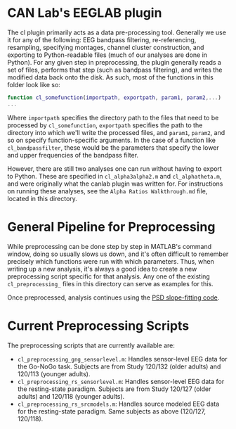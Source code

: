# CAN Lab's EEGLAB plugin
The cl plugin primarily acts as a data pre-processing tool. Generally we use it for any of the following: EEG bandpass filtering, re-referencing, resampling, specifying montages, channel cluster construction, and exporting to Python-readable files (much of our analyses are done in Python). For any given step in preprocessing, the plugin generally reads a set of files, performs that step (such as bandpass filtering), and writes the modified data back onto the disk. As such, most of the functions in this folder look like so:

```matlab
function cl_somefunction(importpath, exportpath, param1, param2,...)
...
```

Where `importpath` specifies the directory path to the files that need to be processed by `cl_somefunction`, `exportpath` specifies the path to the directory into which we'll write the processed files, and `param1`, `param2`, and so on specify function-specific arguments. In the case of a function like `cl_bandpassfilter`, these would be the parameters that specify the lower and upper frequencies of the bandpass filter.

However, there are still two analyses one can run without having to export to Python. These are specified in `cl_alpha3alpha2.m` and `cl_alphatheta.m`, and were originally what the canlab plugin was written for. For instructions on running these analyses, see the `Alpha Ratios Walkthrough.md` file, located in this directory.

# General Pipeline for Preprocessing
While preprocessing can be done step by step in MATLAB's command window, doing so usually slows us down, and it's often difficult to remember precisely which functions were run with which parameters. Thus, when writing up a new analysis, it's always a good idea to create a new preprocessing script specific for that analysis. Any one of the existing `cl_preprocessing_` files in this directory can serve as examples for this.

Once preprocessed, analysis continues using the [PSD slope-fitting code](https://github.com/canlabluc/psd-slope-rs-gng).

# Current Preprocessing Scripts
The preprocessing scripts that are currently available are:
- `cl_preprocessing_gng_sensorlevel.m`: Handles sensor-level EEG data for the Go-NoGo task. Subjects are from Study 120/132 (older adults) and 120/113 (younger adults).
- `cl_preprocessing_rs_sensorlevel.m`: Handles sensor-level EEG data for the resting-state paradigm. Subjects are from Study 120/127 (older adults) and 120/118 (younger adults).
- `cl_preprocessing_rs_srcmodels.m`: Handles source modeled EEG data for the resting-state paradigm. Same subjects as above (120/127, 120/118).
